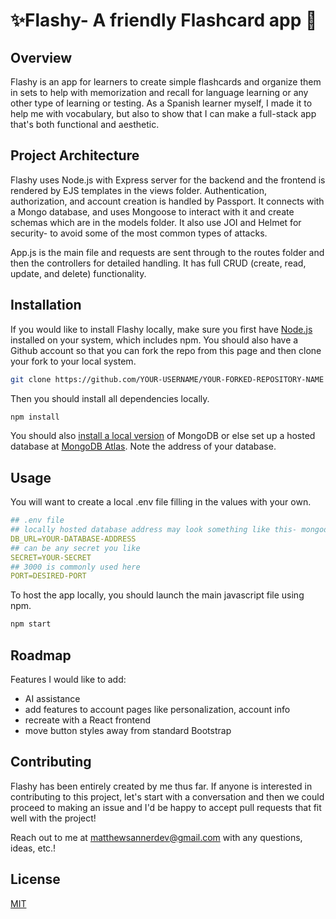 # ✨Flashy- A friendly Flashcard app 📝

## Overview

Flashy is an app for learners to create simple flashcards and organize them in sets to help with memorization and recall for language learning or any other type of learning or testing. As a Spanish learner myself, I made it to help me with vocabulary, but also to show that I can make a full-stack app that's both functional and aesthetic.

## Project Architecture
Flashy uses Node.js with Express server for the backend and the frontend is rendered by EJS templates in the views folder. Authentication, authorization, and account creation is handled by Passport. It connects with a Mongo database, and uses Mongoose to interact with it and create schemas which are in the models folder. It also use JOI and Helmet for security- to avoid some of the most common types of attacks.

App.js is the main file and requests are sent through to the routes folder and then the controllers for detailed handling. It has full CRUD (create, read, update, and delete) functionality.


## Installation

If you would like to install Flashy locally, make sure you first have [Node.js](https://nodejs.org/en/download) installed on your system, which includes npm. You should also have a Github account so that you can fork the repo from this page and then clone your fork to your local system.

```bash
git clone https://github.com/YOUR-USERNAME/YOUR-FORKED-REPOSITORY-NAME
```
Then you should install all dependencies locally.

```bash
npm install
```
You should also [install a local version](https://www.mongodb.com/docs/manual/installation/) of MongoDB or else set up a hosted database at [MongoDB Atlas](https://www.mongodb.com/atlas/database). Note the address of your database.

## Usage

You will want to create a local .env file filling in the values with your own.

```yaml
## .env file
## locally hosted database address may look something like this- mongodb://localhost:27017/your-database-name
DB_URL=YOUR-DATABASE-ADDRESS 
## can be any secret you like
SECRET=YOUR-SECRET
## 3000 is commonly used here
PORT=DESIRED-PORT
```

To host the app locally, you should launch the main javascript file using npm.

```bash
npm start
```

## Roadmap
Features I would like to add:
- AI assistance
- add features to account pages like personalization, account info
- recreate with a React frontend
- move button styles away from standard Bootstrap

## Contributing

Flashy has been entirely created by me thus far. If anyone is interested in contributing to this project, let's start with a conversation and then we could proceed to making an issue and I'd be happy to accept pull requests that fit well with the project!

Reach out to me at [matthewsannerdev@gmail.com](mailto:matthewsannerdev@gmail.com) with any questions, ideas, etc.!

## License

[MIT](https://choosealicense.com/licenses/mit/)
